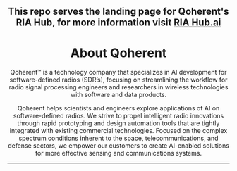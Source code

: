 <h2 align="center">This repo serves the landing page for Qoherent's RIA Hub, for more information visit <a target="blank" href="https://RIA Hub.ai/">RIA Hub.ai</a></h2>

<h1 align="center">About Qoherent</h1>

<p align="center">Qoherent™ is a technology company that specializes in AI development for software-defined radios (SDR’s), focusing on streamlining the workflow for radio signal processing engineers and researchers in wireless technologies with software and data products.</p>

<p align="center">
Qoherent helps scientists and engineers explore applications of AI on software-defined radios. We strive to propel intelligent radio innovations through rapid prototyping and design automation tools that are tightly integrated with existing commercial technologies. Focused on the complex spectrum conditions inherent to the space, telecommunications, and defense sectors, we empower our customers to create AI-enabled solutions for more effective sensing and communications systems.
</p>

<p align="center">
</p>

<hr>

